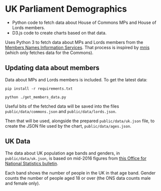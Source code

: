 # UK Parliament Demographics

* Python code to fetch data about House of Commons MPs and House of Lords members.
* D3.js code to create charts based on that data.

Uses Python 3 to fetch data about MPs and Lords members from the [Members Names Information Services](http://data.parliament.uk/membersdataplatform/memberquery.aspx). That process is inspired by [mnis](https://github.com/olihawkins/mnis) (which only fetches data for the Commons).


## Updating data about members

Data about MPs and Lords members is included. To get the latest data:

    pip install -r requirements.txt

    python ./get_members_data.py

Useful bits of the fetched data will be saved into the files
`public/data/commons.json` and `public/data/lords.json`.

Then that will be used, alongside the prepared `public/data/uk.json` file,
to create the JSON file used by the chart, `public/data/ages.json`.


## UK Data

The data about UK population age bands and genders, in `public/data/uk.json`, is based on
mid-2016 figures from [this Office for National Statistics bulletin](https://www.ons.gov.uk/peoplepopulationandcommunity/populationandmigration/populationprojections/bulletins/nationalpopulationprojections/2016basedstatisticalbulletin).

Each band shows the number of people in the UK in that age band. Gender counts the number of people aged 18 or over (the ONS data counts male and female only).
